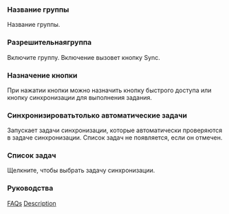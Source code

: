 ### Название группы
Название группы.

### Разрешительнаягруппа

Включите группу. Включение вызовет кнопку Sync.

### Назначение кнопки
При нажатии кнопки можно назначить кнопку быстрого доступа или кнопку синхронизации для выполнения задания.

### Синхронизироватьтолько автоматические задачи
Запускает задачи синхронизации, которые автоматически проверяются в задаче синхронизации. Список задач не появляется, если он отмечен.

### Список задач
Щелкните, чтобы выбрать задачу синхронизации.

### Руководства
[FAQs](https://sentaroh.github.io/Documents/SMBSync3/SMBSync3_FAQ_EN.htm)
[Description](https://sentaroh.github.io/Documents/SMBSync3/SMBSync3_Desc_EN.htm)
